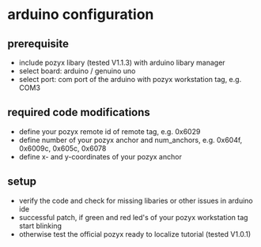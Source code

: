 # arduino configuration

## prerequisite
- include pozyx libary (tested V1.1.3) with arduino libary manager
- select board: arduino / genuino uno
- select port: com port of the arduino with pozyx workstation tag, e.g. COM3

## required code modifications
- define your pozyx remote id of remote tag, e.g. 0x6029
- define number of your pozyx anchor and num_anchors, e.g. 0x604f, 0x6009c, 0x605c, 0x6078 
- define x- and y-coordinates of your pozyx anchor

## setup
- verify the code and check for missing libaries or other issues in arduino ide
- successful patch, if green and red led's of your pozyx workstation tag start blinking
- otherwise test the official pozyx ready to localize tutorial (tested V1.0.1)
